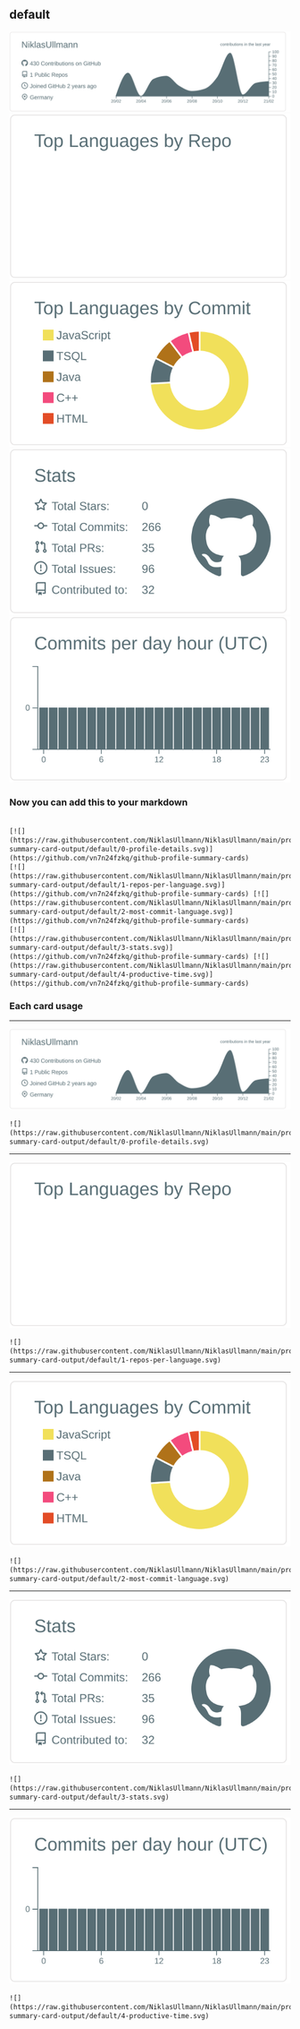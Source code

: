 ## default

[![](./0-profile-details.svg)](https://github.com/vn7n24fzkq/github-profile-summary-cards)
[![](./1-repos-per-language.svg)](https://github.com/vn7n24fzkq/github-profile-summary-cards) [![](./2-most-commit-language.svg)](https://github.com/vn7n24fzkq/github-profile-summary-cards)
[![](./3-stats.svg)](https://github.com/vn7n24fzkq/github-profile-summary-cards) [![](./4-productive-time.svg)](https://github.com/vn7n24fzkq/github-profile-summary-cards)
### Now you can add this to your markdown
```

[![](https://raw.githubusercontent.com/NiklasUllmann/NiklasUllmann/main/profile-summary-card-output/default/0-profile-details.svg)](https://github.com/vn7n24fzkq/github-profile-summary-cards)
[![](https://raw.githubusercontent.com/NiklasUllmann/NiklasUllmann/main/profile-summary-card-output/default/1-repos-per-language.svg)](https://github.com/vn7n24fzkq/github-profile-summary-cards) [![](https://raw.githubusercontent.com/NiklasUllmann/NiklasUllmann/main/profile-summary-card-output/default/2-most-commit-language.svg)](https://github.com/vn7n24fzkq/github-profile-summary-cards)
[![](https://raw.githubusercontent.com/NiklasUllmann/NiklasUllmann/main/profile-summary-card-output/default/3-stats.svg)](https://github.com/vn7n24fzkq/github-profile-summary-cards) [![](https://raw.githubusercontent.com/NiklasUllmann/NiklasUllmann/main/profile-summary-card-output/default/4-productive-time.svg)](https://github.com/vn7n24fzkq/github-profile-summary-cards)

```

### Each card usage
---

![](./0-profile-details.svg)

```
![](https://raw.githubusercontent.com/NiklasUllmann/NiklasUllmann/main/profile-summary-card-output/default/0-profile-details.svg)
```

    

---

![](./1-repos-per-language.svg)

```
![](https://raw.githubusercontent.com/NiklasUllmann/NiklasUllmann/main/profile-summary-card-output/default/1-repos-per-language.svg)
```

    

---

![](./2-most-commit-language.svg)

```
![](https://raw.githubusercontent.com/NiklasUllmann/NiklasUllmann/main/profile-summary-card-output/default/2-most-commit-language.svg)
```

    

---

![](./3-stats.svg)

```
![](https://raw.githubusercontent.com/NiklasUllmann/NiklasUllmann/main/profile-summary-card-output/default/3-stats.svg)
```

    

---

![](./4-productive-time.svg)

```
![](https://raw.githubusercontent.com/NiklasUllmann/NiklasUllmann/main/profile-summary-card-output/default/4-productive-time.svg)
```

    
